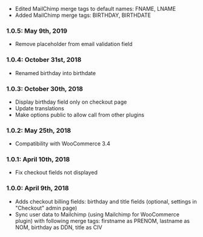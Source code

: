 * Edited MailChimp merge tags to default names: FNAME, LNAME
* Added MailChimp merge tags: BIRTHDAY, BIRTHDATE

### 1.0.5: May 9th, 2019
* Remove placeholder from email validation field

### 1.0.4: October 31st, 2018
* Renamed birthday into birthdate

### 1.0.3: October 30th, 2018
* Display birthday field only on checkout page
* Update translations
* Make options public to allow call from other plugins

### 1.0.2: May 25th, 2018
* Compatibility with WooCommerce 3.4

### 1.0.1: April 10th, 2018
* Fix checkout fields not displayed

### 1.0.0: April 9th, 2018
* Adds checkout billing fields: birthday and title fields (optional, settings in "Checkout" admin page)
* Sync user data to Mailchimp (using Mailchimp for WooCommerce plugin) with following merge tags: firstname as PRENOM, lastname as NOM, birthday as DDN, title as CIV